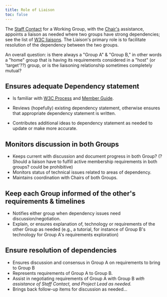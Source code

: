 ```yaml
---
title: Role of Liaison
toc: false
---
```


The [Staff Contact](staff-contact) for a Working Group, with the [Chair's](chairs-role) assistance, appoints a liaison as needed where two groups have strong dependencies; see the list of [W3C liaisons](/2001/11/StdLiaison). The Liaison's primary role is to facilitate resolution of the dependency between the two groups.

An overall question: is there always a "Group A" & "Group B," in other words a "home" group that is having its requirements considered in a "host" (or 'target'??) group, or is the liaisoning relationship sometimes completely mutual?


## Ensures adequate Dependency statement

- Is familiar with [W3C Process](/policies/process/) and [Member Guide](../).

- Reviews (hopefully) existing dependency statement, otherwise ensures that appropriate dependency statement is written.
- Contributes additional ideas to dependency statement as needed to update or make more accurate.

## Monitors discussion in both Groups

- Keeps current with discussion and document progress in both Group? (?Should a liaison have to fulfill active membership requirements in both groups? could be prohibitive)
- Monitors status of technical issues related to areas of dependency.
- Maintains coordination with Chairs of both Groups.

## Keep each Group informed of the other's requirements & timelines


- Notifies either group when dependency issues need discussion/negotiation.
- Explain, or ensures explanation of, technology or requirements of the other Group as needed (e.g., a tutorial, for instance of Group B's technology for Group A's requirements exploration)

## Ensure resolution of dependencies

- Ensures discussion and consensus in Group A on requirements to bring to Group B
- Represents requirements of Group A to Group B.
- Assist in negotiating requirements of Group A with Group B *with assistance of Staff Contact, and Project Lead as needed.*
- Brings back follow-up items for discussion as needed...